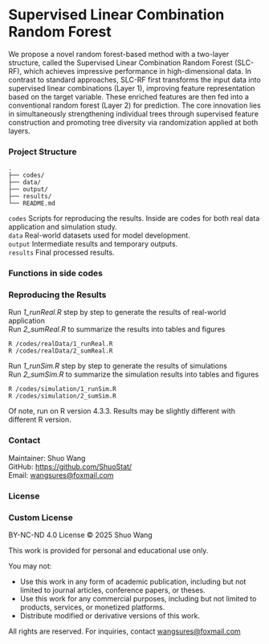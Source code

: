 # Supervised Linear Combination Random Forest

We propose a novel random forest-based method with a two-layer structure, called the Supervised Linear Combination Random Forest (SLC-RF), which achieves impressive performance in high-dimensional data. In contrast to standard approaches, SLC-RF first transforms the input data into supervised linear combinations (Layer 1), improving feature representation based on the target variable. These enriched features are then fed into a conventional random forest (Layer 2) for prediction. The core innovation lies in simultaneously strengthening individual trees through supervised feature construction and promoting tree diversity via randomization applied at both layers.

### Project Structure

```
.
├── codes/
├── data/
├── output/
├── results/
└── README.md
```
`codes` Scripts for reproducing the results. Inside are codes for both real data application and simulation study.      
`data` Real-world datasets used for model development.    
`output` Intermediate results and temporary outputs.      
`results` Final processed results. 


### Functions in side codes


### Reproducing the Results

Run *1_runReal.R* step by step to generate the results of real-world application  
Run *2_sumReal.R* to summarize the results into tables and figures
```
R /codes/realData/1_runReal.R
R /codes/realData/2_sumReal.R
```
Run *1_runSim.R* step by step to generate the results of simulations  
Run *2_sumSim.R* to summarize the simulation results into tables and figures 

```
R /codes/simulation/1_runSim.R
R /codes/simulation/2_sumSim.R
```

Of note, run on R version 4.3.3. Results may be slightly different with different R version.      

### Contact

Maintainer: Shuo Wang  
GitHub: https://github.com/ShuoStat/  
Email: wangsures@foxmail.com  

### License

### Custom License

BY-NC-ND 4.0 License © 2025 Shuo Wang

This work is provided for personal and educational use only.

You may not:
- Use this work in any form of academic publication, including but not limited to journal articles, conference papers, or theses.
- Use this work for any commercial purposes, including but not limited to products, services, or monetized platforms.
- Distribute modified or derivative versions of this work.

All rights are reserved. For inquiries, contact wangsures@foxmail.com

